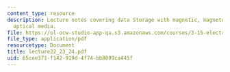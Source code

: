 ```yaml
---
content_type: resource
description: Lecture notes covering data Storage with magnetic, magnetooptical, and
  optical media.
file: https://ol-ocw-studio-app-qa.s3.amazonaws.com/courses/3-15-electrical-optical-magnetic-materials-and-devices-fall-2006/65cee371f142919d4f74bb8099ca445f_lecture22_23_24.pdf
file_type: application/pdf
resourcetype: Document
title: lecture22_23_24.pdf
uid: 65cee371-f142-919d-4f74-bb8099ca445f
---
```

